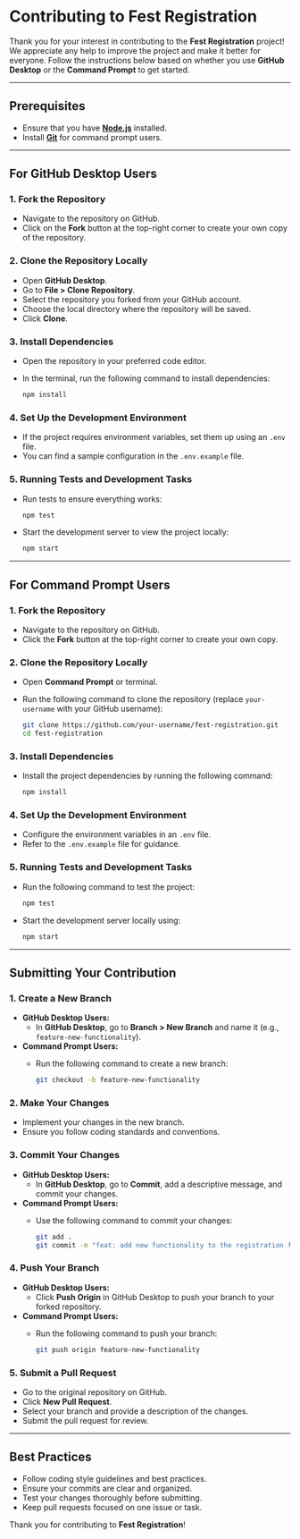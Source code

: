 # Contributing to Fest Registration

Thank you for your interest in contributing to the **Fest Registration** project! We appreciate any help to improve the project and make it better for everyone. Follow the instructions below based on whether you use **GitHub Desktop** or the **Command Prompt** to get started.

---

## Prerequisites
- Ensure that you have **[Node.js](https://nodejs.org/)** installed.
- Install **[Git](https://git-scm.com/)** for command prompt users.

---

## For GitHub Desktop Users

### 1. **Fork the Repository**
- Navigate to the repository on GitHub.
- Click on the **Fork** button at the top-right corner to create your own copy of the repository.

### 2. **Clone the Repository Locally**
- Open **GitHub Desktop**.
- Go to **File > Clone Repository**.
- Select the repository you forked from your GitHub account.
- Choose the local directory where the repository will be saved.
- Click **Clone**.

### 3. **Install Dependencies**
- Open the repository in your preferred code editor.
- In the terminal, run the following command to install dependencies:

    ```bash
    npm install
    ```

### 4. **Set Up the Development Environment**
- If the project requires environment variables, set them up using an `.env` file.
- You can find a sample configuration in the `.env.example` file.

### 5. **Running Tests and Development Tasks**
- Run tests to ensure everything works:

    ```bash
    npm test
    ```

- Start the development server to view the project locally:

    ```bash
    npm start
    ```

---

## For Command Prompt Users

### 1. **Fork the Repository**
- Navigate to the repository on GitHub.
- Click the **Fork** button at the top-right corner to create your own copy.

### 2. **Clone the Repository Locally**
- Open **Command Prompt** or terminal.
- Run the following command to clone the repository (replace `your-username` with your GitHub username):

    ```bash
    git clone https://github.com/your-username/fest-registration.git
    cd fest-registration
    ```

### 3. **Install Dependencies**
- Install the project dependencies by running the following command:

    ```bash
    npm install
    ```

### 4. **Set Up the Development Environment**
- Configure the environment variables in an `.env` file.
- Refer to the `.env.example` file for guidance.

### 5. **Running Tests and Development Tasks**
- Run the following command to test the project:

    ```bash
    npm test
    ```

- Start the development server locally using:

    ```bash
    npm start
    ```

---

## Submitting Your Contribution

### 1. **Create a New Branch**
- **GitHub Desktop Users:**
  - In **GitHub Desktop**, go to **Branch > New Branch** and name it (e.g., `feature-new-functionality`).
- **Command Prompt Users:**
  - Run the following command to create a new branch:

    ```bash
    git checkout -b feature-new-functionality
    ```

### 2. **Make Your Changes**
- Implement your changes in the new branch.
- Ensure you follow coding standards and conventions.

### 3. **Commit Your Changes**
- **GitHub Desktop Users:**
  - In **GitHub Desktop**, go to **Commit**, add a descriptive message, and commit your changes.
- **Command Prompt Users:**
  - Use the following command to commit your changes:

    ```bash
    git add .
    git commit -m "feat: add new functionality to the registration form"
    ```

### 4. **Push Your Branch**
- **GitHub Desktop Users:**
  - Click **Push Origin** in GitHub Desktop to push your branch to your forked repository.
- **Command Prompt Users:**
  - Run the following command to push your branch:

    ```bash
    git push origin feature-new-functionality
    ```

### 5. **Submit a Pull Request**
- Go to the original repository on GitHub.
- Click **New Pull Request**.
- Select your branch and provide a description of the changes.
- Submit the pull request for review.

---

## Best Practices

- Follow coding style guidelines and best practices.
- Ensure your commits are clear and organized.
- Test your changes thoroughly before submitting.
- Keep pull requests focused on one issue or task.

Thank you for contributing to **Fest Registration**!
